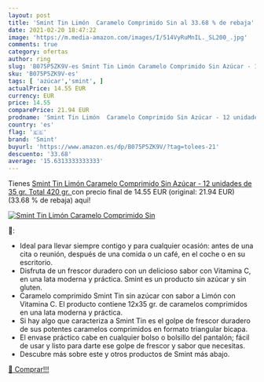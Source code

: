 ```yaml
---
layout: post
title: 'Smint Tin Limón  Caramelo Comprimido Sin al 33.68 % de rebaja'
date: 2021-02-20 18:47:22
image: 'https://m.media-amazon.com/images/I/514VyRuMnIL._SL200_.jpg'
comments: true
category: ofertas
author: ring
slug: 'B075P5ZK9V-es Smint Tin Limón Caramelo Comprimido Sin Azúcar - 12...'
sku: 'B075P5ZK9V-es'
tags: [ 'azúcar','smint', ]
actualPrice: 14.55 EUR
currency: EUR
price: 14.55
comparePrice: 21.94 EUR
prodname: 'Smint Tin Limón  Caramelo Comprimido Sin Azúcar - 12 unidades de 35 gr.  Total 420 gr. '
country: 'es'
flag: '🇪🇸'
brand: 'Smint'
buyurl: 'https://www.amazon.es/dp/B075P5ZK9V/?tag=tolees-21'
descuento: '33.68'
average: '15.6313333333333'
---
```


Tienes [Smint Tin Limón  Caramelo Comprimido Sin Azúcar - 12 unidades de 35 gr.  Total 420 gr. ](https://www.amazon.es/dp/B075P5ZK9V/?tag=tolees-21) con precio final de  14.55 EUR (original: 21.94 EUR) (33.68 %  de rebaja) aqui!

[![Smint Tin Limón  Caramelo Comprimido Sin](https://m.media-amazon.com/images/I/514VyRuMnIL._SL200_.jpg)](https://www.amazon.es/dp/B075P5ZK9V/?tag=tolees-21)

🔎:

- Ideal para llevar siempre contigo y para cualquier ocasión: antes de una cita o reunión, después de una comida o un café, en el coche o en su escritorio.
- Disfruta de un frescor duradero con un delicioso sabor con Vitamina C, en una lata moderna y práctica. Smint es un producto sin azúcar y sin gluten.
- Caramelo comprimido Smint Tin sin azúcar con sabor a Limón con Vitamina C. El producto contiene 12x35 gr. de caramelos comprimidos en una lata moderna y práctica.
- Si hay algo que caracteriza a Smint Tin es el golpe de frescor duradero de sus potentes caramelos comprimidos en formato triangular bicapa.
- El envase práctico cabe en cualquier bolso o bolsillo del pantalón; fácil de usar y listo para darte ese golpe de frescor y sabor que necesitas.
- Descubre más sobre este y otros productos de Smint más abajo.

[🛒 Comprar!!!](https://www.amazon.es/dp/B075P5ZK9V/?tag=tolees-21)
